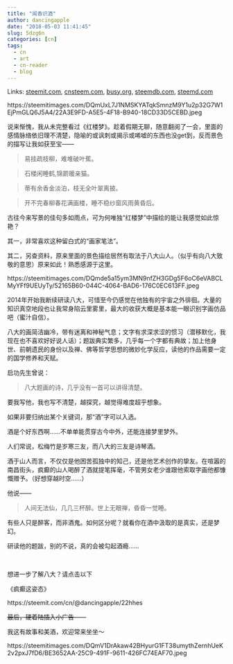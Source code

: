 ```yaml
---
title: "闻香识酒"
author: dancingapple
date: "2018-05-03 11:41:45"
slug: 5dzg6n
categories: [cn]
tags: 
  - cn
  - art
  - cn-reader
  - blog
---
```


Links: [steemit.com](https://steemit.com/cn/@dancingapple/5dzg6n), [cnsteem.com](https://cnsteem.com/cn/@dancingapple/5dzg6n), [busy.org](https://busy.org/cn/@dancingapple/5dzg6n), [steemdb.com](https://steemdb.com/cn/@dancingapple/5dzg6n), [steemd.com](https://steemd.com/cn/@dancingapple/5dzg6n)

<html>
<p>https://steemitimages.com/DQmUxL7J1NMSKYATqkSmnzM9Y1u2p32G7W1EjPmGLQ6J5A4/22A3E9FD-A5E5-4F18-B940-18CD33D5CEBD.jpeg</p>
<p>说来惭愧，我从未完整看过《红楼梦》。趁着假期无聊，随意翻阅了一会，里面的感情脉络依旧理不清楚，隐喻的或讽刺或揭示或唏嘘的东西也没get到，反而景色的描写让我如获至宝——</p>
<blockquote>易挂疏枝柳，难堆破叶蕉。</blockquote>
<blockquote>石楼闲睡鹤,锦罽暖亲猫。</blockquote>
<blockquote>蒂有余香金淡泊，枝无全叶翠离披。</blockquote>
<blockquote>开不完春柳春花满画楼，睡不稳纱窗风雨黄昏后。</blockquote>
<p>古往今来写景的佳句多如雨点，可为何唯独“红楼梦”中描绘的能让我感觉如此惊艳？</p>
<p>其一，非常喜欢这种留白式的“画家笔法”。</p>
<p>其二，另查资料，原来里面的景色描绘居然有取法于八大山人。（似乎有向八大致敬的意思）原来如此！熟悉感源于这里。</p>
<p>https://steemitimages.com/DQmde5a15ym3MN9nfZH3GDg5F6oC6eVABCLMyYFf9UEUyTy/52165B60-044C-4064-BAD6-176C0EC613FF.jpeg</p>
<p>2014年开始我断续研读八大，可惜至今仍感觉在他独有的宇宙之外徘徊。大量的知识真空地段也让我常身陷云里雾里，最大的收获大概是基本能一眼识别字画仿品吧（蜜汁自信）。</p>
<p>八大的画简洁幽冷，带有迷离和神秘气息；文字有求深求涩的惯习（潜移默化，我现在也不喜欢好好说人话）；题跋典实繁多，几乎每一个字都有典故；加上他身世、前朝遗民的身份以及禅、佛等哲学思想的微妙化学反应，读他的作品需要一定的国学修养和天赋。</p>
<p>启功先生曾说：</p>
<blockquote>八大题画的诗，几乎没有一首可以讲得清楚。</blockquote>
<p>要我写他，我也写不清楚，越探究，越觉得难度超乎想象。</p>
<p>如果非要归纳出某个关键词，那“酒”字可以入选。</p>
<p>酒是个好东西啊……不单单能贯穿古今中外，还能连接梦里梦外。</p>
<p>人们常说，松梅竹是岁寒三友，而八大的三友是诗琴酒。</p>
<p>酒于山人而言，不仅仅是他困苦孤独中的知己，还是他艺术创作的挚友。在喧嚣的南昌街头，疯癫的山人喝醉了酒就提笔挥毫，不管男女老少谁跟他索取字画他都慷慨赠予。（好想穿越时空……）</p>
<p>他说——</p>
<blockquote>人间无法仙，几几三杯醉。世上无眼禅，昏昏一觉睡。</blockquote>
<p>有些人只是醉客，而非酒鬼。如何区分呢？就看你在酒中汲取的是真实，还是梦幻。</p>
<p>研读他的题跋，别的不说，真的会被勾起酒瘾……</p>
<p><br></p>
<p>想进一步了解八大？请点击以下</p>
<p>《疯癫这姿态》</p>
<p>https://steemit.com/cn/@dancingapple/22hhes&nbsp;</p>
<p><del>最后，硬着陆插入小广告——</del></p>
<p>我这有故事和美酒<U+0001F377>，欢迎常来坐坐～</p>
<p>https://steemitimages.com/DQmV1DrAkaw42BHyurG1FT38umythZernhUeK2v2pxJ7fD6/BE3652AA-25C9-491F-9611-426FC74EAF70.jpeg</p>
</html>
